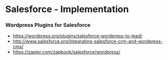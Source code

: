 # Salesforce - Implementation

### Wordpress Plugins for Salesforce
 * https://wordpress.org/plugins/salesforce-wordpress-to-lead/
 * http://www.salesforce.org/integrating-salesforce-crm-and-wordpress-cms/
 * https://zapier.com/zapbook/salesforce/wordpress/
 
 
